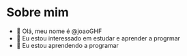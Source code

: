# Sobre mim
- 👋 Olá, meu nome é @joaoGHF
- 👀 Eu estou interessado em estudar e aprender a progrmar
- 🌱 Eu estou aprendendo a programar

<!---
joaoGHF/joaoGHF is a ✨ special ✨ repository because its `README.md` (this file) appears on your GitHub profile.
You can click the Preview link to take a look at your changes.
--->
